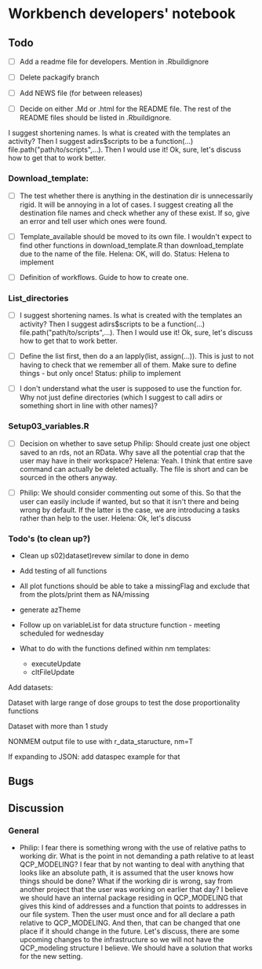 # Workbench developers' notebook


## Todo
- [ ] Add a readme file for developers. Mention in .Rbuildignore

- [ ] Delete packagify branch

- [ ] Add NEWS file (for between releases)

- [ ] Decide on either .Md or .html for the README file. The rest of the README files should be listed in .Rbuildignore.


I suggest shortening names. Is what is created with the templates an activity? Then I suggest adirs$scripts to be a function(...) file.path("path/to/scripts",...). Then I would use it! Ok, sure, let's discuss how to get that to work better. 

### Download_template:
- [ ] The test whether there is anything in the destination dir is unnecessarily rigid. It will be annoying in a lot of cases. I suggest creating all the destination file names and check whether any of these exist. If so, give an error and tell user which ones were found. 

- [ ] Template_available should be moved to its own file. I wouldn't expect to find other functions in download_template.R than download_template due to the name of the file. Helena: OK, will do.
Status: Helena to implement

- [ ] Definition of workflows. Guide to how to create one.
 
### List_directories
- [ ] I suggest shortening names. Is what is created with the
     templates an activity? Then I suggest adirs$scripts to be a
     function(...)  file.path("path/to/scripts",...). Then I would use
     it! Ok, sure, let's discuss how to get that to work better.
	 
- [ ] Define the list first, then do a an lapply(list,
     assign(...)). This is just to not having to check that we
     remember all of them. Make sure to define things - but only once!
     Status: philip to implement

- [ ] I don't understand what the user is supposed to use the function
for. Why not just define directories (which I suggest to call adirs or
something short in line with other names)?

### Setup03_variables.R
- [ ] Decision on whether to save setup
Philip: Should create just one object saved to an rds, not an RData. Why save all the potential crap that the user may have in their workspace? 
Helena: Yeah. I think that entire save command can actually be deleted actually. The file is short and can be sourced in the others anyway. 
- [ ] Philip: We should consider commenting out some of this. So that the user can easily include if wanted, but so that it isn't there and
     being wrong by default. If the latter is the case, we are introducing a tasks rather than help to the user. 
Helena: Ok, let's discuss 




### Todo's (to clean up?)
* Clean up s02)dataset)revew similar to done in demo


* Add testing of all functions

* All plot functions should be able to take a missingFlag and exclude that from the plots/print them as NA/missing

* generate azTheme

* Follow up on variableList for data structure function - meeting scheduled for wednesday

* What to do with the functions defined within nm templates: 
    - executeUpdate
    - cltFileUpdate
    
    
    
Add datasets:

Dataset with large range of dose groups to test the dose proportionality functions

Dataset with more than 1 study

NONMEM output file to use with r_data_staructure, nm=T

If expanding to JSON: add dataspec example for that

## Bugs

## Discussion
### General
-	Philip: I fear there is something wrong with the use of relative paths to
working dir. What is the point in not demanding a path relative to at
least QCP_MODELING? I fear that by not wanting to deal with anything
that looks like an absolute path, it is assumed that the user knows
how things should be done? What if the working dir is wrong, say from
another project that the user was working on earlier that day? I
believe we should have an internal package residing in QCP_MODELING
that gives this kind of addresses and a function that points to
addresses in our file system. Then the user must once and for all
declare a path relative to QCP_MODELING. And then, that can be changed
that one place if it should change in the future. Let's discuss, there
are some upcoming changes to the infrastructure so we will not have
the QCP_modeling structure I believe. We should have a solution that
works for the new setting. 
